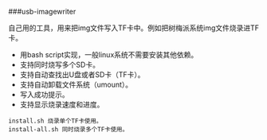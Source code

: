 ###usb-imagewriter

自己用的工具，用来把img文件写入TF卡中。例如把树梅派系统img文件烧录进TF卡。 

- 用bash script实现，一般linux系统不需要安装其他依赖。
- 支持同时烧写多个SD卡。
- 支持自动查找出U盘或者SD卡（TF卡）。
- 支持自动卸载文件系统（umount）。
- 写入成功提示。
- 支持显示烧录速度和进度。

```
install.sh 烧录单个TF卡使用。
install-all.sh 同时烧录多个TF卡使用。
```
